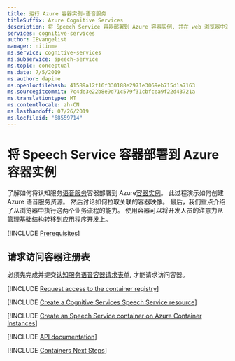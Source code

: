 ```yaml
---
title: 运行 Azure 容器实例-语音服务
titleSuffix: Azure Cognitive Services
description: 将 Speech Service 容器部署到 Azure 容器实例, 并在 web 浏览器中对其进行测试。
services: cognitive-services
author: IEvangelist
manager: nitinme
ms.service: cognitive-services
ms.subservice: speech-service
ms.topic: conceptual
ms.date: 7/5/2019
ms.author: dapine
ms.openlocfilehash: 41589a12f16f330188e2971e3069eb715d1a7163
ms.sourcegitcommit: 7c4de3e22b8e9d71c579f31cbfcea9f22d43721a
ms.translationtype: MT
ms.contentlocale: zh-CN
ms.lasthandoff: 07/26/2019
ms.locfileid: "68559714"
---
```

# <a name="deploy-the-speech-service-container-to-azure-container-instances"></a>将 Speech Service 容器部署到 Azure 容器实例

了解如何将认知服务[语音服务](speech-container-howto.md)容器部署到 Azure[容器实例](https://docs.microsoft.com/azure/container-instances/)。 此过程演示如何创建 Azure 语音服务资源。 然后讨论如何拉取关联的容器映像。 最后，我们重点介绍了从浏览器中执行这两个业务流程的能力。 使用容器可以将开发人员的注意力从管理基础结构转移到应用程序开发上。

[!INCLUDE [Prerequisites](../containers/includes/container-preview-prerequisites.md)]

## <a name="request-access-to-the-container-registry"></a>请求访问容器注册表

必须先完成并提交[认知服务语音容器请求表单](https://aka.ms/speechcontainerspreview/), 才能请求访问容器。 

[!INCLUDE [Request access to the container registry](../../../includes/cognitive-services-containers-request-access-only.md)]

[!INCLUDE [Create a Cognitive Services Speech Service resource](includes/create-speech-resource.md)]

[!INCLUDE [Create an Speech Service container on Azure Container Instances](../containers/includes/create-container-instances-resource-from-azure-cli.md)]

[!INCLUDE [API documentation](../../../includes/cognitive-services-containers-api-documentation.md)]

[!INCLUDE [Containers Next Steps](../containers/includes/containers-next-steps.md)]
